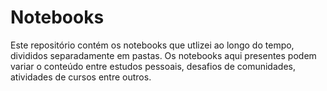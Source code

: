 # Notebooks

Este repositório contém os notebooks que utlizei ao longo do tempo, divididos separadamente em pastas. Os notebooks aqui presentes podem variar o conteúdo entre estudos pessoais, desafios de comunidades, atividades de cursos entre outros.

